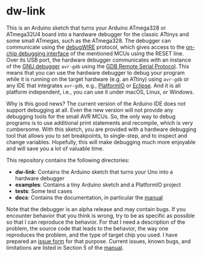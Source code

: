 # dw-link 

This is an Arduino sketch that turns your Arduino ATmega328 or ATmega32U4 board into a hardware debugger for the classic ATtinys and some small ATmegas, such as the ATmega328. The debugger can communicate using the [debugWIRE](https://en.wikipedia.org/wiki/DebugWIRE) protocol, which gives access to the [on-chip debugging interface](https://en.wikipedia.org/wiki/In-circuit_emulation#On-chip_debugging) of the mentioned MCUs using the RESET line. Over its USB port, the hardware debugger communicates with an instance of the [GNU debugger](https://en.wikipedia.org/wiki/GNU_Debugger) `avr-gdb` using the [GDB Remote Serial Protocol](https://sourceware.org/gdb/current/onlinedocs/gdb/Remote-Protocol.html#Remote-Protocol). This means that you can use the hardware debugger to debug your program while it is running on the target hardware (e.g. an ATtiny) using `avr-gdb` or any IDE that integrates `avr-gdb`, e.g., [PlatformIO](https://platformio.org/) or [Eclipse](https://www.eclipse.org/). And it is all platform independent, i.e., you can use it under macOS, Linux, or Windows.

Why is this good news? The current version of the Arduino IDE does not support debugging at all. Even the new version will not provide any debugging tools for the small AVR MCUs. So, the only way to debug programs is to use additional print statements and recompile, which is very cumbersome. With this sketch, you are provided with a hardware debugging tool that allows you to set breakpoints, to single-step, and to inspect and change variables. Hopefully, this will make debugging much more enjoyable and will save you a lot of valuable time.

This repository contains the following directories:

* **dw-link**: Contains the Arduino sketch that turns your Uno into a hardware debugger
* **examples**: Contains a tiny Arduino sketch and a PlatformIO project
* **tests**: Some test cases
* **docs**: Contains the documentation, in particular the [manual](docs/manual.md)

Note that the debugger is an alpha release and may contain bugs. If you encounter behavior that you think is wrong, try to be as specific as possible so that I can reproduce the behavior. For that I need a description of the problem, the source code that leads to the behavior, the way one reproduces the problem, and the type of target chip you used. I have prepared an [issue form](docs/issue_form.md) for that purpose. Current issues, known bugs, and limitations are listed in Section 5 of the [manual](docs/manual.md).
